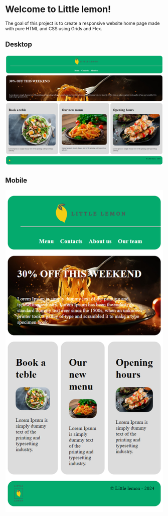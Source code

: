 # Welcome to Little lemon!
The goal of this project is to create a responsive website home page made with pure HTML and CSS using Grids and Flex.

## Desktop

![Screenshot](https://raw.githubusercontent.com/mykesoft/little-lemon-html-css-home-page/main/screenshots/screenshot_desktop.png "Title")

## Mobile

![Screenshot](https://raw.githubusercontent.com/mykesoft/little-lemon-html-css-home-page/main/screenshots/screenshot_mobile.png "Title")